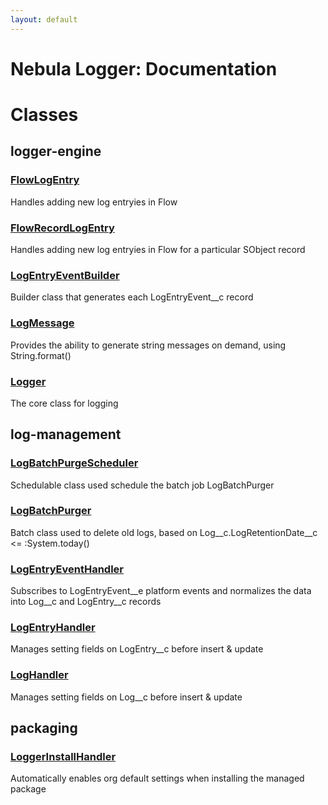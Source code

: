 ```yaml
---
layout: default
---
```

# Nebula Logger: Documentation
# Classes
## logger-engine

### [FlowLogEntry](nebula-logger-docs/logger-engine/FlowLogEntry.md)


Handles adding new log entryies in Flow



### [FlowRecordLogEntry](nebula-logger-docs/logger-engine/FlowRecordLogEntry.md)


Handles adding new log entryies in Flow for a particular SObject record



### [LogEntryEventBuilder](nebula-logger-docs/logger-engine/LogEntryEventBuilder.md)


Builder class that generates each LogEntryEvent__c record



### [LogMessage](nebula-logger-docs/logger-engine/LogMessage.md)


Provides the ability to generate string messages on demand, using String.format()



### [Logger](nebula-logger-docs/logger-engine/Logger.md)


The core class for logging


## log-management

### [LogBatchPurgeScheduler](nebula-logger-docs/log-management/LogBatchPurgeScheduler.md)


Schedulable class used schedule the batch job LogBatchPurger



### [LogBatchPurger](nebula-logger-docs/log-management/LogBatchPurger.md)


Batch class used to delete old logs, based on Log__c.LogRetentionDate__c <= :System.today()



### [LogEntryEventHandler](nebula-logger-docs/log-management/LogEntryEventHandler.md)


Subscribes to LogEntryEvent__e platform events and normalizes the data into Log__c and LogEntry__c records



### [LogEntryHandler](nebula-logger-docs/log-management/LogEntryHandler.md)


Manages setting fields on LogEntry__c before insert & update



### [LogHandler](nebula-logger-docs/log-management/LogHandler.md)


Manages setting fields on Log__c before insert & update


## packaging

### [LoggerInstallHandler](nebula-logger-docs/packaging/LoggerInstallHandler.md)


Automatically enables org default settings when installing the managed package


